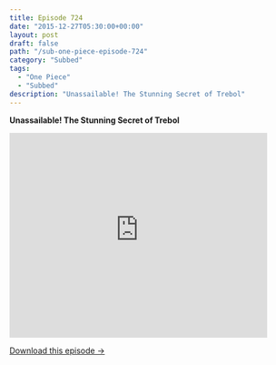 ```yaml
---
title: Episode 724
date: "2015-12-27T05:30:00+00:00"
layout: post
draft: false
path: "/sub-one-piece-episode-724"
category: "Subbed"
tags:
  - "One Piece"
  - "Subbed"
description: "Unassailable! The Stunning Secret of Trebol"
---
```


**Unassailable! The Stunning Secret of Trebol**

<iframe width="640" height="360" src="https://www.rapidvideo.com/e/G6FRPGLMVU" frameborder="0" marginwidth=0 marginheight=0 scrolling=no allowfullscreen style="max-width:90%;"></iframe>

<a href="http://ouo.io/qs/eCodkFEQ?s=https://www.rapidvideo.com/d/G6FRPGLMVU" class="styled_a">Download this episode →</a>

